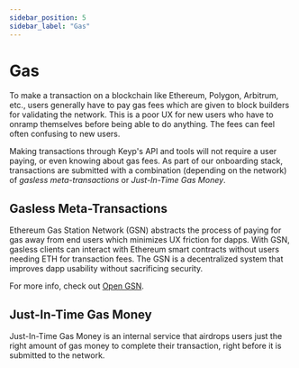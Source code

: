 ```yaml
---
sidebar_position: 5
sidebar_label: "Gas"
---
```


# Gas

To make a transaction on a blockchain like Ethereum, Polygon, Arbitrum, etc., users generally have to pay gas fees which are given to block builders for validating the network. This is a poor UX for new users who have to onramp themselves before being able to do anything. The fees can feel often confusing to new users.

Making transactions through Keyp's API and tools will not require a user paying, or even knowing about gas fees. As part of our onboarding stack, transactions are submitted with a combination (depending on the network) of _gasless meta-transactions_ or _Just-In-Time Gas Money_.

## Gasless Meta-Transactions

Ethereum Gas Station Network (GSN) abstracts the process of paying for gas away from end users which minimizes UX friction for dapps. With GSN, gasless clients can interact with Ethereum smart contracts without users needing ETH for transaction fees. The GSN is a decentralized system that improves dapp usability without sacrificing security.

For more info, check out [Open GSN](https://docs.opengsn.org/).

## Just-In-Time Gas Money

Just-In-Time Gas Money is an internal service that airdrops users just the right amount of gas money to complete their transaction, right before it is submitted to the network.

